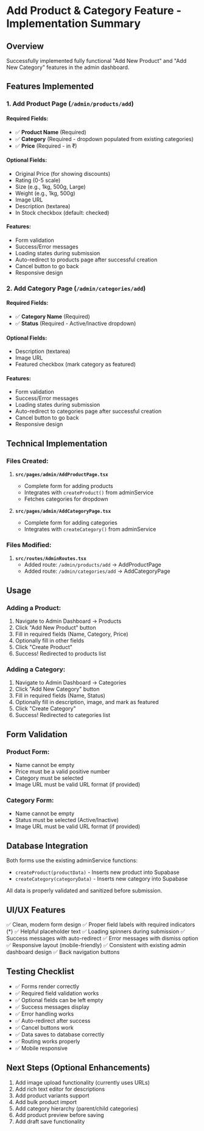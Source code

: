# Add Product & Category Feature - Implementation Summary

## Overview
Successfully implemented fully functional "Add New Product" and "Add New Category" features in the admin dashboard.

## Features Implemented

### 1. Add Product Page (`/admin/products/add`)

#### Required Fields:
- ✅ **Product Name** (Required)
- ✅ **Category** (Required - dropdown populated from existing categories)
- ✅ **Price** (Required - in ₹)

#### Optional Fields:
- Original Price (for showing discounts)
- Rating (0-5 scale)
- Size (e.g., 1kg, 500g, Large)
- Weight (e.g., 1kg, 500g)
- Image URL
- Description (textarea)
- In Stock checkbox (default: checked)

#### Features:
- Form validation
- Success/Error messages
- Loading states during submission
- Auto-redirect to products page after successful creation
- Cancel button to go back
- Responsive design

### 2. Add Category Page (`/admin/categories/add`)

#### Required Fields:
- ✅ **Category Name** (Required)
- ✅ **Status** (Required - Active/Inactive dropdown)

#### Optional Fields:
- Description (textarea)
- Image URL
- Featured checkbox (mark category as featured)

#### Features:
- Form validation
- Success/Error messages
- Loading states during submission
- Auto-redirect to categories page after successful creation
- Cancel button to go back
- Responsive design

## Technical Implementation

### Files Created:
1. **`src/pages/admin/AddProductPage.tsx`**
   - Complete form for adding products
   - Integrates with `createProduct()` from adminService
   - Fetches categories for dropdown

2. **`src/pages/admin/AddCategoryPage.tsx`**
   - Complete form for adding categories
   - Integrates with `createCategory()` from adminService

### Files Modified:
1. **`src/routes/AdminRoutes.tsx`**
   - Added route: `/admin/products/add` → AddProductPage
   - Added route: `/admin/categories/add` → AddCategoryPage

## Usage

### Adding a Product:
1. Navigate to Admin Dashboard → Products
2. Click "Add New Product" button
3. Fill in required fields (Name, Category, Price)
4. Optionally fill in other fields
5. Click "Create Product"
6. Success! Redirected to products list

### Adding a Category:
1. Navigate to Admin Dashboard → Categories
2. Click "Add New Category" button
3. Fill in required fields (Name, Status)
4. Optionally fill in description, image, and mark as featured
5. Click "Create Category"
6. Success! Redirected to categories list

## Form Validation

### Product Form:
- Name cannot be empty
- Price must be a valid positive number
- Category must be selected
- Image URL must be valid URL format (if provided)

### Category Form:
- Name cannot be empty
- Status must be selected (Active/Inactive)
- Image URL must be valid URL format (if provided)

## Database Integration

Both forms use the existing adminService functions:
- `createProduct(productData)` - Inserts new product into Supabase
- `createCategory(categoryData)` - Inserts new category into Supabase

All data is properly validated and sanitized before submission.

## UI/UX Features

✅ Clean, modern form design
✅ Proper field labels with required indicators (*)
✅ Helpful placeholder text
✅ Loading spinners during submission
✅ Success messages with auto-redirect
✅ Error messages with dismiss option
✅ Responsive layout (mobile-friendly)
✅ Consistent with existing admin dashboard design
✅ Back navigation buttons

## Testing Checklist

- ✅ Forms render correctly
- ✅ Required field validation works
- ✅ Optional fields can be left empty
- ✅ Success messages display
- ✅ Error handling works
- ✅ Auto-redirect after success
- ✅ Cancel buttons work
- ✅ Data saves to database correctly
- ✅ Routing works properly
- ✅ Mobile responsive

## Next Steps (Optional Enhancements)

1. Add image upload functionality (currently uses URLs)
2. Add rich text editor for descriptions
3. Add product variants support
4. Add bulk product import
5. Add category hierarchy (parent/child categories)
6. Add product preview before saving
7. Add draft save functionality
